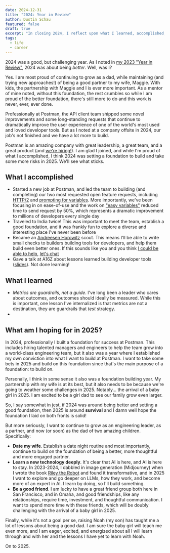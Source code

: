 ```yaml
---
date: 2024-12-31
title: "2024: Year in Review"
author: Dustin Schau
featured: false
draft: true
excerpt: "In closing 2024, I reflect upon what I learned, accomplished, and what I hope to do even better in 2025."
tags:
  - life
  - career
---
```


2024 was a good, but challenging year. As I noted in [my 2023 "Year in Review"](./posts/2023-in-review/), 2024 was about being _better_. Well, was I?

Yes. I am most proud of continuing to grow as a dad, while maintaining (and trying new approaches!) of being a good partner to my wife, Maggie. With kids, the partnership with Maggie and I is ever more important. As a mentor of mine noted, without this foundation, the rest crumbles so while I am proud of the better foundation, there's still more to do and this work is never, ever, ever done.

Professionally at Postman, the API client team shipped some novel improvements and some long-standing requests that continue to dramatically improve the user experience of one of the world's most used and loved developer tools. But as I noted at a company offsite in 2024, our job's not finished and we have a lot more to build.

Postman is an amazing company with great leadership, a great team, and a great product (and [we're hiring!](https://postman.com/careers/)). I am glad I joined, and while I'm proud of what I accomplished, I think 2024 was setting a foundation to build and take some more risks in 2025. We'll see what sticks.

## What I accomplished

- Started a new job at Postman, and led the team to building (and completing) our two most requested open feature requests, including [HTTP/2](LINK) and [prompting for variables](LINK). More importantly, we've been focusing in on ease-of-use and the work on ["easy variables"](TODO) reduced time to send request by 50%, which represents a dramatic improvement to millions of developers every single day
- Traveled to India twice! This was important to meet the team, establish a good foundation, and it was frankly fun to explore a diverse and interesting place I've never been before
- Became an [Andreesen Horowitz](https://a16z.com/) scout. This means I'll be able to write small checks to builders building tools for developers, and help them build even better ones. If this sounds like you and you think [I could be able to help](/work/), [let's chat](mailto:me@dustinschau.com)
- Gave a talk at A16Z about lessons learned building developer tools ([slides](TODO)). Not done learning!

## What I learned

- *Metrics are guardrails, not a guide*. I've long been a leader who cares about outcomes, and outcomes should ideally be measured. While this is important, one lesson I've internalized is that metrics are not a destination, they are guardrails that *test* strategy. 
- 

## What am I hoping for in 2025?

In 2024, professionally I built a foundation for success at Postman. This includes hiring talented managers and engineers to help the team grow into a world-class engineering team, but it also was a year where I established my own conviction into what I want to build at Postman. I want to take some bets in 2025 and build on this foundation since that's the main purpose of a foundation: to build on.

Personally, I think in some sense it also was a foundation building year. My partnership with my wife is at its best, but it also needs to be because we're going to weather some challenges in 2025. Notably... the arrival of a baby girl in 2025. I am excited to be a girl dad to see our family grow even larger.

So, I say somewhat in jest, if 2024 was around being better and setting a good foundation, then 2025 is around **survival** and I damn well hope the foundation I laid on both fronts is solid!

But more seriously, I want to continue to grow as an engineering leader, as a partner, and now (or soon) as the dad of two amazing children. Specifically:

- **Date my wife**. Establish a date night routine and most importantly, continue to build on the foundation of being a better, more thoughtful and more engaged partner.
- **Learn a new technology deeply**. It's clear that AI is here, and AI is here to stay. In 2023-2024, I dabbled in image generation (Midjourney) when I wrote the book [Riley the Robot](https://github.com/dschau/riley-the-robot) and found it transformative, and in 2025 I want to explore and go deeper on LLMs, how they work, and become more of an expert in AI. I learn by doing, so I'll build something.
- **Be a good friend**. I am lucky to have a great friend group both here in San Francisco, and in Omaha, and good friendships, like any relationships, require time, investment, and thoughtful communication. I want to spend more time with these friends, which will be doubly challenging with the arrival of a baby girl in 2025.

Finally, while it's not a goal per se, raising Noah (my son) has taught me a lot of lessons about being a good dad. I am sure the baby girl will teach me even more, and I am eager, excited, and energized about all I will learn through and with her and the lessons I have yet to learn with Noah.

On to 2025.
